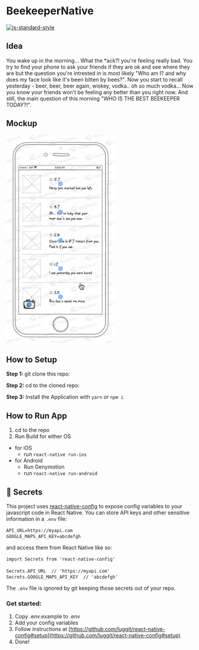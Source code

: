 #  BeekeeperNative
[![js-standard-style](https://img.shields.io/badge/code%20style-standard-brightgreen.svg?style=flat)](http://standardjs.com/)

## Idea
You wake up in the morning... What the \*ack?! you're feeling really bad. You try to find your phone to ask your friends if they are ok and see where they are but the question you're intrested in is most likely "Who am I? and why does my face look like it's been bitten by bees?". Now you start to recall yesterday - beer, beer, beer again, wiskey, vodka.. oh so much vodka... Now you know your friends won't be feeling any better than you right now. And still, the main question of this morning "WHO IS THE BEST BEEKEEPER TODAY?!".

## Mockup
![Beekeeper video](https://github.com/vinfinit/BeekeeperNative/raw/master/mockup/beekeeper-video.gif)

## How to Setup

**Step 1:** git clone this repo:

**Step 2:** cd to the cloned repo:

**Step 3:** Install the Application with `yarn` or `npm i`


## How to Run App

1. cd to the repo
2. Run Build for either OS
  * for iOS
    * run `react-native run-ios`
  * for Android
    * Run Genymotion
    * run `react-native run-android`

## :closed_lock_with_key: Secrets

This project uses [react-native-config](https://github.com/luggit/react-native-config) to expose config variables to your javascript code in React Native. You can store API keys
and other sensitive information in a `.env` file:

```
API_URL=https://myapi.com
GOOGLE_MAPS_API_KEY=abcdefgh
```

and access them from React Native like so:

```
import Secrets from 'react-native-config'

Secrets.API_URL  // 'https://myapi.com'
Secrets.GOOGLE_MAPS_API_KEY  // 'abcdefgh'
```

The `.env` file is ignored by git keeping those secrets out of your repo.

### Get started:
1. Copy .env.example to .env
2. Add your config variables
3. Follow instructions at [https://github.com/luggit/react-native-config#setup](https://github.com/luggit/react-native-config#setup)
4. Done!
